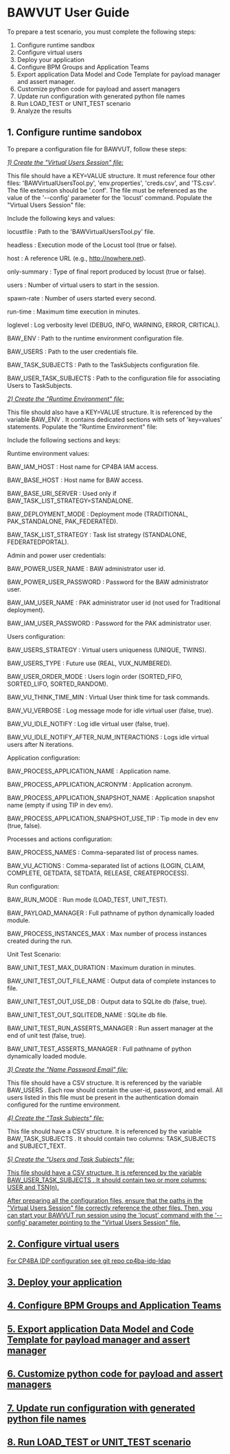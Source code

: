 # BAWVUT User Guide

To prepare a test scenario, you must complete the following steps:

1. Configure runtime sandbox
1. Configure virtual users
1. Deploy your application
1. Configure BPM Groups and Application Teams
1. Export application Data Model and Code Template for payload manager and assert manager.
1. Customize python code for payload and assert managers
1. Update run configuration with generated python file names
1. Run LOAD_TEST or UNIT_TEST scenario
1. Analyze the results


## 1. Configure runtime sandobox

To prepare a configuration file for BAWVUT, follow these steps:

<u>_1) Create the "Virtual Users Session" file:_</u>

This file should have a KEY=VALUE structure.
It must reference four other files: 'BAWVirtualUsersTool.py', 'env.properties', 'creds.csv', and 'TS.csv'.
The file extension should be '.conf'.
The file must be referenced as the value of the '--config' parameter for the 'locust' command.
Populate the "Virtual Users Session" file:


Include the following keys and values:

<span style="color:green,background-color:gray">
locustfile
: Path to the 'BAWVirtualUsersTool.py' file.

headless
: Execution mode of the Locust tool (true or false).

host
: A reference URL (e.g., http://nowhere.net).

only-summary
: Type of final report produced by locust (true or false).

users
: Number of virtual users to start in the session.

spawn-rate
: Number of users started every second.

run-time
: Maximum time execution in minutes.

loglevel
: Log verbosity level (DEBUG, INFO, WARNING, ERROR, CRITICAL).

BAW_ENV
: Path to the runtime environment configuration file.

BAW_USERS
: Path to the user credentials file.

BAW_TASK_SUBJECTS
: Path to the TaskSubjects configuration file.

BAW_USER_TASK_SUBJECTS
: Path to the configuration file for associating Users to TaskSubjects.
</span>

<u>_2) Create the "Runtime Environment" file:_</u>

This file should also have a KEY=VALUE structure.
It is referenced by the variable 
BAW_ENV
.
It contains dedicated sections with sets of 'key=values' statements.
Populate the "Runtime Environment" file:


Include the following sections and keys:

Runtime environment values:

BAW_IAM_HOST
: Host name for CP4BA IAM access.

BAW_BASE_HOST
: Host name for BAW access.

BAW_BASE_URI_SERVER
: Used only if BAW_TASK_LIST_STRATEGY=STANDALONE.

BAW_DEPLOYMENT_MODE
: Deployment mode (TRADITIONAL, PAK_STANDALONE, PAK_FEDERATED).

BAW_TASK_LIST_STRATEGY
: Task list strategy (STANDALONE, FEDERATEDPORTAL).

Admin and power user credentials:

BAW_POWER_USER_NAME
: BAW administrator user id.

BAW_POWER_USER_PASSWORD
: Password for the BAW administrator user.

BAW_IAM_USER_NAME
: PAK administrator user id (not used for Traditional deployment).

BAW_IAM_USER_PASSWORD
: Password for the PAK administrator user.

Users configuration:

BAW_USERS_STRATEGY
: Virtual users uniqueness (UNIQUE, TWINS).

BAW_USERS_TYPE
: Future use (REAL, VUX_NUMBERED).

BAW_USER_ORDER_MODE
: Users login order (SORTED_FIFO, SORTED_LIFO, SORTED_RANDOM).

BAW_VU_THINK_TIME_MIN
: Virtual User think time for task commands.

BAW_VU_VERBOSE
: Log message mode for idle virtual user (false, true).

BAW_VU_IDLE_NOTIFY
: Log idle virtual user (false, true).

BAW_VU_IDLE_NOTIFY_AFTER_NUM_INTERACTIONS
: Logs idle virtual users after N iterations.

Application configuration:

BAW_PROCESS_APPLICATION_NAME
: Application name.

BAW_PROCESS_APPLICATION_ACRONYM
: Application acronym.

BAW_PROCESS_APPLICATION_SNAPSHOT_NAME
: Application snapshot name (empty if using TIP in dev env).

BAW_PROCESS_APPLICATION_SNAPSHOT_USE_TIP
: Tip mode in dev env (true, false).

Processes and actions configuration:

BAW_PROCESS_NAMES
: Comma-separated list of process names.

BAW_VU_ACTIONS
: Comma-separated list of actions (LOGIN, CLAIM, COMPLETE, GETDATA, SETDATA, RELEASE, CREATEPROCESS).

Run configuration:

BAW_RUN_MODE
: Run mode (LOAD_TEST, UNIT_TEST).

BAW_PAYLOAD_MANAGER
: Full pathname of python dynamically loaded module.

BAW_PROCESS_INSTANCES_MAX
: Max number of process instances created during the run.

Unit Test Scenario:

BAW_UNIT_TEST_MAX_DURATION
: Maximum duration in minutes.

BAW_UNIT_TEST_OUT_FILE_NAME
: Output data of complete instances to file.

BAW_UNIT_TEST_OUT_USE_DB
: Output data to SQLite db (false, true).

BAW_UNIT_TEST_OUT_SQLITEDB_NAME
: SQLite db file.

BAW_UNIT_TEST_RUN_ASSERTS_MANAGER
: Run assert manager at the end of unit test (false, true).

BAW_UNIT_TEST_ASSERTS_MANAGER
: Full pathname of python dynamically loaded module.

<u>_3) Create the "Name Password Email" file:_</u>

This file should have a CSV structure.
It is referenced by the variable 
BAW_USERS
.
Each row should contain the user-id, password, and email.
All users listed in this file must be present in the authentication domain configured for the runtime environment.

<u>_4) Create the "Task Subjects" file:_</u>

This file should have a CSV structure.
It is referenced by the variable 
BAW_TASK_SUBJECTS
.
It should contain two columns: TASK_SUBJECTS and SUBJECT_TEXT.

<u>_5) Create the "Users and Task Subjects" file:_<u>

This file should have a CSV structure.
It is referenced by the variable 
BAW_USER_TASK_SUBJECTS
.
It should contain two or more columns: USER and TSN(n).

After preparing all the configuration files, ensure that the paths in the "Virtual Users Session" file correctly reference the other files. Then, you can start your BAWVUT run session using the 'locust' command with the '--config' parameter pointing to the "Virtual Users Session" file.

## 2. Configure virtual users

For CP4BA IDP configuration see git repo [cp4ba-idp-ldap](https://github.com/marcoantonioni/cp4ba-idp-ldap)

## 3. Deploy your application

## 4. Configure BPM Groups and Application Teams

## 5. Export application Data Model and Code Template for payload manager and assert manager

## 6. Customize python code for payload and assert managers

## 7. Update run configuration with generated python file names

## 8. Run LOAD_TEST or UNIT_TEST scenario
